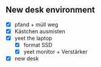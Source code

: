 ## New desk environment
- [x] pfand + müll weg
- [x] Kästchen ausmisten
- [x] yeet the laptop
	- [x] format SSD
	- [x] yeet monitor + Verstärker
- [x] new desk